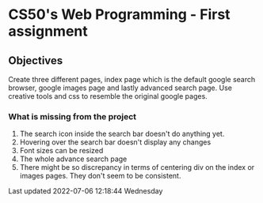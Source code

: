 # CS50's Web Programming - First assignment

## Objectives

Create three different pages, index page which is the default google search browser, google images page and lastly advanced search page. Use creative tools and css to
resemble the original google pages. 

### What is missing from the project

1. The search icon inside the search bar doesn't do anything yet. 
2. Hovering over the search bar doesn't display any changes
3. Font sizes can be resized
4. The whole advance search page
5. There might be so discrepancy in terms of centering div on the index or images pages. They don't seem to be consistent.






Last updated 2022-07-06 12:18:44 Wednesday

